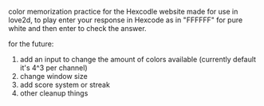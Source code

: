 color memorization practice for the Hexcodle website made for use in love2d, to play enter your response in Hexcode as in "FFFFFF" for pure white and then enter to check the answer.

for the future:
1. add an input to change the amount of colors available (currently default it's 4^3 per channel)
2. change window size
3. add score system or streak
4. other cleanup things
